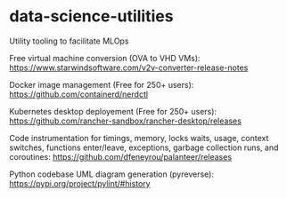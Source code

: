 # data-science-utilities
Utility tooling to facilitate MLOps

Free virtual machine conversion (OVA to VHD VMs):
https://www.starwindsoftware.com/v2v-converter-release-notes

Docker image management (Free for 250+ users):
https://github.com/containerd/nerdctl

Kubernetes desktop deployement (Free for 250+ users):
https://github.com/rancher-sandbox/rancher-desktop/releases

Code instrumentation for timings, memory, locks waits, usage, context switches, functions enter/leave, exceptions, garbage collection runs, and coroutines:
https://github.com/dfeneyrou/palanteer/releases

Python codebase UML diagram generation (pyreverse):
https://pypi.org/project/pylint/#history
